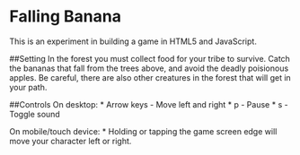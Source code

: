 Falling Banana
==============

This is an experiment in building a game in HTML5 and JavaScript.

##Setting
In the forest you must collect food for your tribe to survive. Catch the bananas that fall from the trees above, and avoid the deadly poisionous apples. Be careful, there are also other creatures in the forest that will get in your path.

##Controls
On desktop:
	* Arrow keys - Move left and right
	* p - Pause
	* s - Toggle sound

On mobile/touch device:
	* Holding or tapping the game screen edge will move your character left or right.


